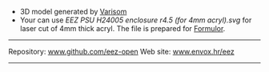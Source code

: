 
* 3D model generated by [Varisom](http://www.varisom.com)
* Your can use *EEZ PSU H24005 enclosure r4.5 (for 4mm acryl).svg* for laser cut of 4mm thick acryl. The file is prepared for [Formulor](http://www.formulor.de).

**********************

Repository: www.github.com/eez-open
Web site: www.envox.hr/eez

**********************
